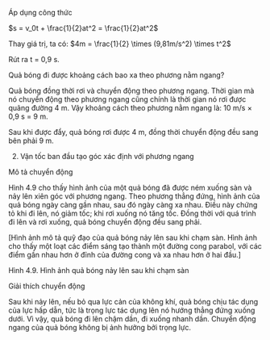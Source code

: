 Áp dụng công thức

$s = v_0t + \frac{1}{2}at^2 = \frac{1}{2}at^2$

Thay giá trị, ta có: $4m = \frac{1}{2} \times (9,81m/s^2) \times t^2$

Rút ra t = 0,9 s.

Quả bóng đi được khoảng cách bao xa theo phương nằm ngang?

Quả bóng đồng thời rơi và chuyển động theo phương ngang. Thời gian mà nó chuyển động theo phương ngang cũng chính là thời gian nó rơi được quãng đường 4 m. Vậy khoảng cách theo phương nằm ngang là: 10 m/s × 0,9 s = 9 m.

Sau khi được đẩy, quả bóng rơi được 4 m, đồng thời chuyển động đều sang bên phải 9 m.

2. Vận tốc ban đầu tạo góc xác định với phương ngang

Mô tả chuyển động

Hình 4.9 cho thấy hình ảnh của một quả bóng đã được ném xuống sàn và nảy lên xiên góc với phương ngang. Theo phương thẳng đứng, hình ảnh của quả bóng ngày càng gần nhau, sau đó ngày càng xa nhau. Điều này chứng tỏ khi đi lên, nó giảm tốc; khi rơi xuống nó tăng tốc. Đồng thời với quá trình đi lên và rơi xuống, quả bóng chuyển động đều sang phải.

[Hình ảnh mô tả quỹ đạo của quả bóng nảy lên sau khi chạm sàn. Hình ảnh cho thấy một loạt các điểm sáng tạo thành một đường cong parabol, với các điểm gần nhau hơn ở đỉnh của đường cong và xa nhau hơn ở hai đầu.]

Hình 4.9. Hình ảnh quả bóng nảy lên sau khi chạm sàn

Giải thích chuyển động

Sau khi nảy lên, nếu bỏ qua lực cản của không khí, quả bóng chịu tác dụng của lực hấp dẫn, tức là trọng lực tác dụng lên nó hướng thẳng đứng xuống dưới. Vì vậy, quả bóng đi lên chậm dần, đi xuống nhanh dần. Chuyển động ngang của quả bóng không bị ảnh hưởng bởi trọng lực.